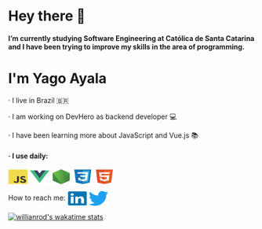 # Hey there 👋

#### I’m currently studying Software Engineering at Católica de Santa Catarina and I have been trying to improve my skills in the area of programming.

# I'm Yago Ayala
  · I live in Brazil :brazil:
  
  
  · I am working on DevHero as backend developer :computer:
  
  
  · I have been learning more about JavaScript and Vue.js :books:

  ####  · I use daily:
  <a href="https://developer.mozilla.org/pt-BR/docs/Web/JavaScript"> <img align="center" alt="yago-js" height="30" width = "40" src = "https://raw.githubusercontent.com/devicons/devicon/master/icons/javascript/javascript-original.svg" style="max-width:100%"></a> <a href="https://vuejs.org/">
  <img align="center" alt="yago-vuejs" height="30" width = "40" src = "https://raw.githubusercontent.com/devicons/devicon/master/icons/vuejs/vuejs-original.svg" style="max-width:100%"></a> <a href="https://nodejs.org/en/">
  <img align="center" alt="yago-nodejs" height="30" width = "40" src = "https://raw.githubusercontent.com/devicons/devicon/master/icons/nodejs/nodejs-original.svg" style="max-width:100%"></a> <a href="https://developer.mozilla.org/pt-BR/docs/Web/JavaScript">
  <img align="center" alt="yago-css" height="30" width = "40" src = "https://raw.githubusercontent.com/devicons/devicon/master/icons/css3/css3-original.svg" style="max-width:100%"></a> <a href="https://www.w3schools.com/html/">
  <img align="center" alt="yago-html" height="30" width = "40" src = "https://raw.githubusercontent.com/devicons/devicon/master/icons/html5/html5-original.svg" style="max-width:100%"> </a>
  
  
  How to reach me: <a href="https://www.linkedin.com/in/yagoca/">
  <img align="center" alt="yago-linkedin" height="30" width = "40" src = "https://raw.githubusercontent.com/devicons/devicon/master/icons/linkedin/linkedin-original.svg" style="max-width:100%"></a>
  <a href="https://twitter.com/Ayalita00">
  <img align="center" alt="yago-twitter" height="30" width = "40" src = "https://raw.githubusercontent.com/devicons/devicon/master/icons/twitter/twitter-original.svg" style="max-width:100%"></a>
  
  
[![willianrod's wakatime stats](https://github-readme-stats.vercel.app/api/wakatime?username=yagocostaayala)](https://github.com/yagoayala/github-readme-stats)



